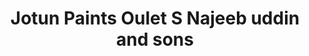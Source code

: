 ---
title: "Jotun Paints Oulet S Najeeb uddin and sons"
url: /karachi/jotun-paints-oulet-s-najeeb-uddin-and-sons/
shop: paint
---